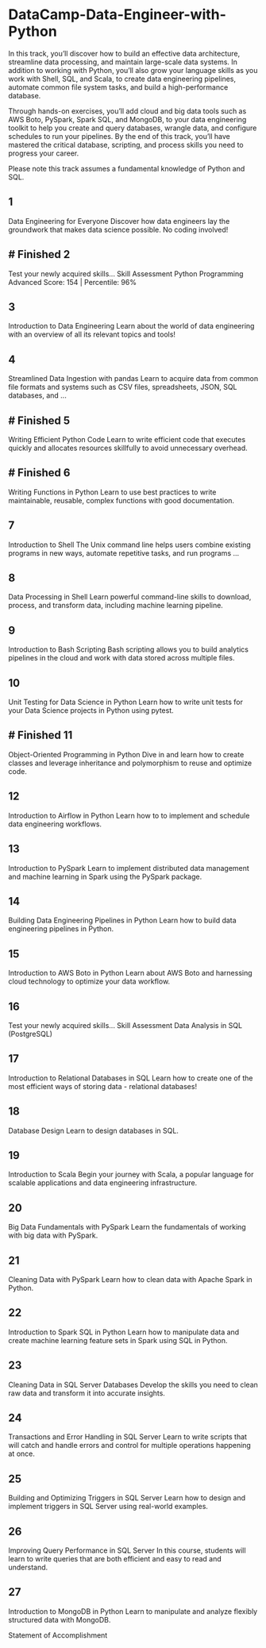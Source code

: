 # DataCamp-Data-Engineer-with-Python


In this track, you’ll discover how to build an effective data architecture, streamline data processing, and maintain large-scale data systems. In addition to working with Python, you’ll also grow your language skills as you work with Shell, SQL, and Scala, to create data engineering pipelines, automate common file system tasks, and build a high-performance database.


Through hands-on exercises, you’ll add cloud and big data tools such as AWS Boto, PySpark, Spark SQL, and MongoDB, to your data engineering toolkit to help you create and query databases, wrangle data, and configure schedules to run your pipelines. By the end of this track, you’ll have mastered the critical database, scripting, and process skills you need to progress your career.


Please note this track assumes a fundamental knowledge of Python and SQL.





## 1
Data Engineering for Everyone
Discover how data engineers lay the groundwork that makes data science possible. No coding involved!



## # Finished 2
Test your newly acquired skills...
Skill Assessment
Python Programming
Advanced Score: 154  |  Percentile: 96%



## 3
Introduction to Data Engineering
Learn about the world of data engineering with an overview of all its relevant topics and tools!



## 4
Streamlined Data Ingestion with pandas
Learn to acquire data from common file formats and systems such as CSV files, spreadsheets, JSON, SQL databases, and ...



## # Finished 5
Writing Efficient Python Code
Learn to write efficient code that executes quickly and allocates resources skillfully to avoid unnecessary overhead.



## # Finished 6
Writing Functions in Python
Learn to use best practices to write maintainable, reusable, complex functions with good documentation.



## 7
Introduction to Shell
The Unix command line helps users combine existing programs in new ways, automate repetitive tasks, and run programs ...



## 8
Data Processing in Shell
Learn powerful command-line skills to download, process, and transform data, including machine learning pipeline.



## 9
Introduction to Bash Scripting
Bash scripting allows you to build analytics pipelines in the cloud and work with data stored across multiple files.



## 10
Unit Testing for Data Science in Python
Learn how to write unit tests for your Data Science projects in Python using pytest.



## # Finished 11
Object-Oriented Programming in Python
Dive in and learn how to create classes and leverage inheritance and polymorphism to reuse and optimize code.



## 12
Introduction to Airflow in Python
Learn how to to implement and schedule data engineering workflows.



## 13
Introduction to PySpark
Learn to implement distributed data management and machine learning in Spark using the PySpark package.



## 14
Building Data Engineering Pipelines in Python
Learn how to build data engineering pipelines in Python.



## 15
Introduction to AWS Boto in Python
Learn about AWS Boto and harnessing cloud technology to optimize your data workflow.



## 16
Test your newly acquired skills...
Skill Assessment
Data Analysis in SQL (PostgreSQL)



## 17
Introduction to Relational Databases in SQL
Learn how to create one of the most efficient ways of storing data - relational databases!



## 18
Database Design
Learn to design databases in SQL.



## 19
Introduction to Scala
Begin your journey with Scala, a popular language for scalable applications and data engineering infrastructure.



## 20
Big Data Fundamentals with PySpark
Learn the fundamentals of working with big data with PySpark.



## 21
Cleaning Data with PySpark
Learn how to clean data with Apache Spark in Python.



## 22
Introduction to Spark SQL in Python
Learn how to manipulate data and create machine learning feature sets in Spark using SQL in Python.



## 23
Cleaning Data in SQL Server Databases
Develop the skills you need to clean raw data and transform it into accurate insights.



## 24
Transactions and Error Handling in SQL Server
Learn to write scripts that will catch and handle errors and control for multiple operations happening at once.



## 25
Building and Optimizing Triggers in SQL Server
Learn how to design and implement triggers in SQL Server using real-world examples.



## 26
Improving Query Performance in SQL Server
In this course, students will learn to write queries that are both efficient and easy to read and understand.



## 27
Introduction to MongoDB in Python
Learn to manipulate and analyze flexibly structured data with MongoDB.



Statement of Accomplishment
